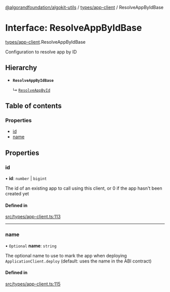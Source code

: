 [@algorandfoundation/algokit-utils](../README.md) / [types/app-client](../modules/types_app_client.md) / ResolveAppByIdBase

# Interface: ResolveAppByIdBase

[types/app-client](../modules/types_app_client.md).ResolveAppByIdBase

Configuration to resolve app by ID

## Hierarchy

- **`ResolveAppByIdBase`**

  ↳ [`ResolveAppById`](types_app_client.ResolveAppById.md)

## Table of contents

### Properties

- [id](types_app_client.ResolveAppByIdBase.md#id)
- [name](types_app_client.ResolveAppByIdBase.md#name)

## Properties

### id

• **id**: `number` \| `bigint`

The id of an existing app to call using this client, or 0 if the app hasn't been created yet

#### Defined in

[src/types/app-client.ts:113](https://github.com/algorandfoundation/algokit-utils-ts/blob/main/src/types/app-client.ts#L113)

___

### name

• `Optional` **name**: `string`

The optional name to use to mark the app when deploying `ApplicationClient.deploy` (default: uses the name in the ABI contract)

#### Defined in

[src/types/app-client.ts:115](https://github.com/algorandfoundation/algokit-utils-ts/blob/main/src/types/app-client.ts#L115)
